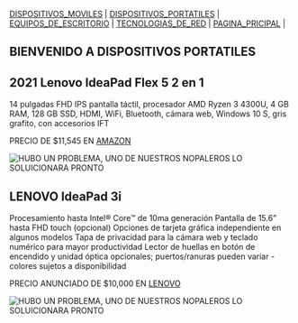 [DISPOSITIVOS_MOVILES](./DISPOSITIVOS_MOVILES.md) | [DISPOSITIVOS_PORTATILES](./DISPOSITIVOS_PORTATILES.md) | [EQUIPOS_DE_ESCRITORIO](./EQUIPOS_DE_ESCRITORIO.md) | [TECNOLOGIAS_DE_RED](./TECNOLOGIAS_DE_RED.md) | [PAGINA_PRICIPAL](./index.md) |

## BIENVENIDO A DISPOSITIVOS PORTATILES 

## 2021 Lenovo IdeaPad Flex 5 2 en 1

14 pulgadas FHD IPS pantalla táctil, procesador AMD Ryzen 3 4300U, 4 GB RAM, 128 GB SSD, HDMI, WiFi, Bluetooth, cámara web, Windows 10 S, gris grafito, con accesorios IFT

PRECIO DE $11,545 EN [AMAZON](https://www.amazon.com.mx/Lenovo-pulgadas-procesador-Bluetooth-accesorios/dp/B08TYL2529/ref=asc_df_B08TYL2529/?tag=gledskshopmx-20&linkCode=df0&hvadid=576231177111&hvpos=&hvnetw=g&hvrand=9602019809923910854&hvpone=&hvptwo=&hvqmt=&hvdev=c&hvdvcmdl=&hvlocint=&hvlocphy=1010043&hvtargid=pla-1179406281055&psc=1)

![HUBO UN PROBLEMA, UNO DE NUESTROS NOPALEROS LO SOLUICIONARA PRONTO](https://m.media-amazon.com/images/I/71lcKmtbQoL._AC_SX679_.jpg)

## LENOVO IdeaPad 3i

Procesamiento hasta Intel® Core™ de 10ma generación
Pantalla de 15.6” hasta FHD touch (opcional)
Opciones de tarjeta gráfica independiente en algunos modelos
Tapa de privacidad para la cámara web y teclado numérico para mayor productividad
Lector de huellas en botón de encendido y unidad óptica opcionales; puertos/ranuras pueden variar - colores sujetos a disponibilidad

PRECIO ANUNCIADO DE $10,000 EN [LENOVO](https://www.lenovo.com/mx/es/laptops/ideapad/serie-300/IdeaPad-3i-15-inch-Intel/p/81WB00S2LM?cid=mx:sem:ssc|se|google|ssc+high+cp|||es_MX81WB00S2LM|6457108255|76968978603|pla-1513661637752|shopping|mixed|all&gclid=EAIaIQobChMI_NjukdK89gIVdBatBh3ZVgfvEAQYAiABEgJnMfD_BwE)

![HUBO UN PROBLEMA, UNO DE NUESTROS NOPALEROS LO SOLUICIONARA PRONTO](https://www.lenovo.com/medias/lenovo-laptop-ideapad-3-15-intel-hero.png?context=bWFzdGVyfHJvb3R8MzAzNDQ1fGltYWdlL3BuZ3xoNjYvaDY2LzEwNzU3MjQxNTAzNzc0LnBuZ3xjMzU3NWY4OGEyYjYzYTEwOGFlYzhiNWJhODEwYzA1MTlkNDYxODI3ZGQxM2IzYTRhYmY4M2YzY2NjYjhhOGJj)
